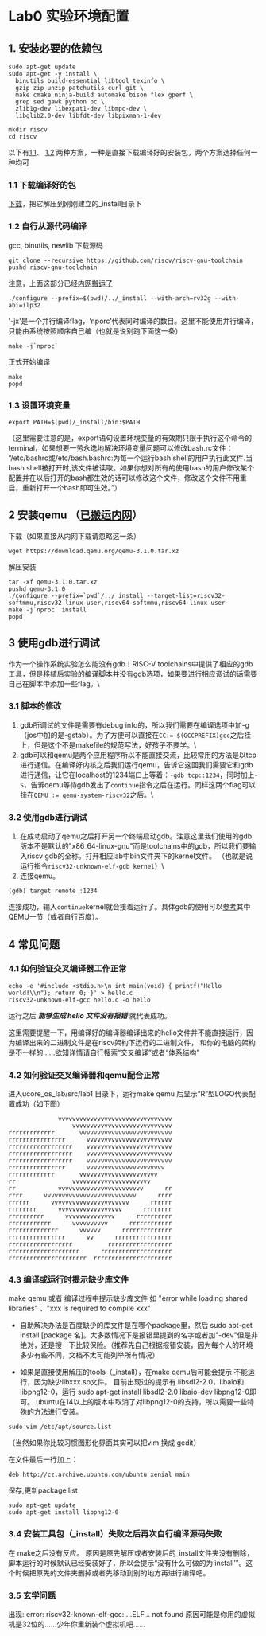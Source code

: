 # Lab0 实验环境配置

## 1. 安装必要的依赖包
```
sudo apt-get update
sudo apt-get -y install \
  binutils build-essential libtool texinfo \
  gzip zip unzip patchutils curl git \
  make cmake ninja-build automake bison flex gperf \
  grep sed gawk python bc \
  zlib1g-dev libexpat1-dev libmpc-dev \
  libglib2.0-dev libfdt-dev libpixman-1-dev 

mkdir riscv
cd riscv
```
以下有[1.1](https://github.com/rllly/ucore-on-riscv/new/master#11-%E4%B8%8B%E8%BD%BD%E7%BC%96%E8%AF%91%E5%A5%BD%E7%9A%84%E5%8C%85)、
[1.2](https://github.com/rllly/ucore-on-riscv/new/master#12-%E8%87%AA%E8%A1%8C%E4%BB%8E%E6%BA%90%E4%BB%A3%E7%A0%81%E7%BC%96%E8%AF%91)
两种方案，一种是直接下载编译好的安装包，两个方案选择任何一种均可
### 1.1 下载编译好的包
[下载](http://oslab.mobisys.cc/ucore/toolchain/_install.tar.bz2
)，把它解压到刚刚建立的_install目录下

### 1.2 自行从源代码编译

gcc, binutils, newlib
下载源码
```
git clone --recursive https://github.com/riscv/riscv-gnu-toolchain
pushd riscv-gnu-toolchain
```
注意，上面这部分已经[内网搬运了](http://oslab.mobisys.cc/ucore/toolchain/riscv-gnu-toolchain-src.tar)
```
./configure --prefix=$(pwd)/../_install --with-arch=rv32g --with-abi=ilp32
```
'-jx'是一个并行编译flag，‘nporc’代表同时编译的数目。这里不能使用并行编译，只能由系统按照顺序自己编（也就是说别跑下面这一条）
```
make -j`nproc` 
```
正式开始编译
```
make
popd
```

### 1.3 设置环境变量
```
export PATH=$(pwd)/_install/bin:$PATH
```
（这里需要注意的是，export语句设置环境变量的有效期只限于执行这个命令的terminal，如果想要一劳永逸地解决环境变量问题可以修改bash.rc文件：
“/etc/bashrc或/etc/bash.bashrc:为每一个运行bash shell的用户执行此文件.当bash shell被打开时,该文件被读取。如果你想对所有的使用bash的用户修改某个配置并在以后打开的bash都生效的话可以修改这个文件，修改这个文件不用重启，重新打开一个bash即可生效。”）


## 2 安装qemu （[已搬运内网](http://oslab.mobisys.cc/ucore/toolchain/qemu-3.1.0.tar.xz)）
下载（如果直接从内网下载请忽略这一条）
```
wget https://download.qemu.org/qemu-3.1.0.tar.xz
```
解压安装
```
tar -xf qemu-3.1.0.tar.xz
pushd qemu-3.1.0
./configure --prefix=`pwd`/../_install --target-list=riscv32-softmmu,riscv32-linux-user,riscv64-softmmu,riscv64-linux-user
make -j`nproc` install
popd
```
## 3 使用gdb进行调试
作为一个操作系统实验怎么能没有gdb！RISC-V toolchains中提供了相应的gdb工具，但是移植后实验的编译脚本并没有gdb选项，如果要进行相应调试的话需要自己在脚本中添加一些flag。\
### 3.1 脚本的修改
1. gdb所调试的文件是需要有debug info的，所以我们需要在编译选项中加-g（jos中加的是-gstab）。为了方便可以直接在`CC:= $(GCCPREFIX)gcc`之后挂上，但是这个不是makefile的规范写法，好孩子不要学。\
2. gdb可以和qemu是两个应用程序所以不能直接交流，比较常用的方法是以tcp进行通信。在编译好内核之后我们运行qemu，告诉它这回我们需要它和gdb进行通信，让它在localhost的1234端口上等着：`-gdb tcp::1234`，同时加上`-S`，告诉qemu等待gdb发出了`continue`指令之后在运行。同样这两个flag可以挂在`QEMU := qemu-system-riscv32`之后。\
### 3.2 使用gdb进行调试
1. 在成功启动了qemu之后打开另一个终端启动gdb。注意这里我们使用的gdb版本不是默认的"x86_64-linux-gnu"而是toolchains中的gdb，所以我们要输入riscv gdb的全称。打开相应lab中bin文件夹下的kernel文件。
（也就是说运行指令`riscv32-unknown-elf-gdb kernel`）\
2. 连接qemu。
```
(gdb) target remote :1234
```
连接成功，输入`continue`kernel就会接着运行了。具体gdb的使用可以[参考](https://pdos.csail.mit.edu/6.828/2017/labguide.html)其中QEMU一节（或者自行百度）。


## 4 常见问题
### 4.1 如何验证交叉编译器工作正常
```
echo -e '#include <stdio.h>\n int main(void) { printf("Hello world!\\n"); return 0; }' > hello.c
riscv32-unknown-elf-gcc hello.c -o hello
```
运行之后 ***能够生成 hello 文件没有报错*** 就代表成功。

这里需要提醒一下，用编译好的编译器编译出来的hello文件并不能直接运行，因为编译出来的二进制文件是在riscv架构下运行的二进制文件，
和你的电脑的架构是不一样的......欲知详情请自行搜索“交叉编译”或者“体系结构”

### 4.2 如何验证交叉编译器和qemu配合正常
进入ucore_os_lab/src/lab1 目录下，运行make qemu 后显示“R”型LOGO代表配置成功（如下图）
```
              vvvvvvvvvvvvvvvvvvvvvvvvvvvvvvvv
                  vvvvvvvvvvvvvvvvvvvvvvvvvvvv
rrrrrrrrrrrrr       vvvvvvvvvvvvvvvvvvvvvvvvvv
rrrrrrrrrrrrrrrr      vvvvvvvvvvvvvvvvvvvvvvvv
rrrrrrrrrrrrrrrrrr    vvvvvvvvvvvvvvvvvvvvvvvv
rrrrrrrrrrrrrrrrrr    vvvvvvvvvvvvvvvvvvvvvvvv
rrrrrrrrrrrrrrrrrr    vvvvvvvvvvvvvvvvvvvvvvvv
rrrrrrrrrrrrrrrr      vvvvvvvvvvvvvvvvvvvvvv  
rrrrrrrrrrrrr       vvvvvvvvvvvvvvvvvvvvvv    
rr                vvvvvvvvvvvvvvvvvvvvvv      
rr            vvvvvvvvvvvvvvvvvvvvvvvv      rr
rrrr      vvvvvvvvvvvvvvvvvvvvvvvvvv      rrrr
rrrrrr      vvvvvvvvvvvvvvvvvvvvvv      rrrrrr
rrrrrrrr      vvvvvvvvvvvvvvvvvv      rrrrrrrr
rrrrrrrrrr      vvvvvvvvvvvvvv      rrrrrrrrrr
rrrrrrrrrrrr      vvvvvvvvvv      rrrrrrrrrrrr
rrrrrrrrrrrrrr      vvvvvv      rrrrrrrrrrrrrr
rrrrrrrrrrrrrrrr      vv      rrrrrrrrrrrrrrrr
rrrrrrrrrrrrrrrrrr          rrrrrrrrrrrrrrrrrr
rrrrrrrrrrrrrrrrrrrr      rrrrrrrrrrrrrrrrrrrr
rrrrrrrrrrrrrrrrrrrrrr  rrrrrrrrrrrrrrrrrrrrrr
```

### 4.3 编译或运行时提示缺少库文件
make qemu 或者 编译过程中提示缺少库文件
如 "error while loading shared libraries" 、"xxx is required to compile xxx" 

- 自助解决办法是百度缺少的库文件是在哪个package里，然后 sudo apt-get install [package 名]。大多数情况下是报错里提到的名字或者加"-dev"但是非绝对，还是搜一下比较保险。（推荐先自己根据报错安装，因为每个人的环境多少有些不同，文档不太可能列举所有情况）

- 如果是直接使用解压的tools（_install），在make qemu后可能会提示 不能运行，因为缺少libxxx.so文件。
目前出现过的提示有 libsdl2-2.0，libaio和libpng12-0，运行 sudo apt-get install libsdl2-2.0 libaio-dev libpng12-0即可。
ubuntu在14以上的版本中取消了对libpng12-0的支持，所以需要一些特殊的方法进行安装。
```
sudo vim /etc/apt/source.list 
```
（当然如果你比较习惯图形化界面其实可以把vim 换成 gedit）

在文件最后一行加上：
```
deb http://cz.archive.ubuntu.com/ubuntu xenial main
```
保存,更新package list
```
sudo apt-get update
sudo apt-get install libpng12-0
```

### 3.4 安装工具包（_install）失败之后再次自行编译源码失败
在 make之后没有反应。 原因是原先解压或者安装后的_install文件夹没有删除，脚本运行的时候默认已经安装好了，所以会提示“没有什么可做的为‘install’”。这个时候把原先的文件夹删掉或者先移动到别的地方再进行编译吧。

### 3.5 玄学问题
出现:
error: riscv32-known-elf-gcc: ...ELF... not found
原因可能是你用的虚拟机是32位的......少年你重新装个虚拟机吧......

